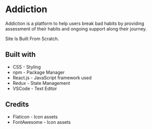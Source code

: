 # Addiction
Addiction is a platform to help users break bad habits by providing assessment of their habits and ongoing support along their journey.

Site Is Built From Scratch.

## Built with
* CSS - Styling
* npm - Package Manager
* React.js - JavaScript framework used
* Redux - State Management 
* VSCode - Text Editor

## Credits
* Flaticon - Icon assets
* FontAwesome - Icon assets

